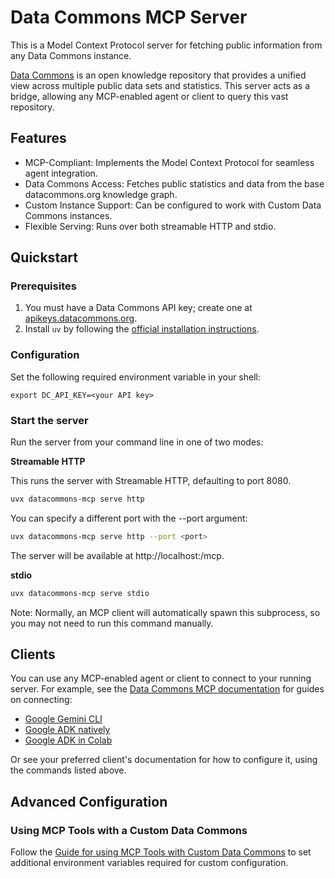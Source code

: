 # Data Commons MCP Server

This is a Model Context Protocol server for fetching public information from any Data Commons instance.

[Data Commons](https://datacommons.org) is an open knowledge repository that provides a unified view across multiple public data sets and statistics.  This server acts as a bridge, allowing any MCP-enabled agent or client to query this vast repository.

## Features
* MCP-Compliant: Implements the Model Context Protocol for seamless agent integration.
* Data Commons Access: Fetches public statistics and data from the base datacommons.org knowledge graph.
* Custom Instance Support: Can be configured to work with Custom Data Commons instances.
* Flexible Serving: Runs over both streamable HTTP and stdio.

## Quickstart

### Prerequisites

1.  You must have a Data Commons API key; create one at [apikeys.datacommons.org](https://apikeys.datacommons.org/).
2.  Install `uv` by following the [official installation instructions](https://docs.astral.sh/uv/getting-started/installation/).

### Configuration

Set the following required environment variable in your shell:

```
export DC_API_KEY=<your API key>
```

### Start the server 

Run the server from your command line in one of two modes:

**Streamable HTTP**

This runs the server with Streamable HTTP, defaulting to port 8080.

```bash
uvx datacommons-mcp serve http
```
You can specify a different port with the --port argument:
```bash
uvx datacommons-mcp serve http --port <port>
```

The server will be available at http://localhost:<port>/mcp.

**stdio**

```bash
uvx datacommons-mcp serve stdio
```
Note: Normally, an MCP client will automatically spawn this subprocess, so you may not need to run this command manually.

## Clients

You can use any MCP-enabled agent or client to connect to your running server. For example, see the [Data Commons MCP documentation](https://github.com/datacommonsorg/agent-toolkit/blob/main/docs/user_guide.md) for guides on connecting:
* [Google Gemini CLI](https://github.com/datacommonsorg/agent-toolkit/blob/main/docs/quickstart.md)
* [Google ADK natively](https://github.com/datacommonsorg/agent-toolkit/blob/main/docs/user_guide.md#use-the-sample-agent)
* [Google ADK in Colab](https://colab.research.google.com/github/datacommonsorg/agent-toolkit/blob/main/notebooks/datacommons_mcp_tools_with_custom_agent.ipynb)

Or see your preferred client's documentation for how to configure it, using the commands listed above.

## Advanced Configuration
### Using MCP Tools with a Custom Data Commons

Follow the [Guide for using MCP Tools with Custom Data Commons](https://github.com/datacommonsorg/agent-toolkit/blob/main/docs/user_guide.md#custom-data-commons) to set additional environment variables required for custom configuration.
